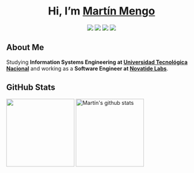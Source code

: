 <h1 align=center>Hi, I’m <a href=https://www.martinmengo.com/>Martín Mengo</a></h1>

<p align=center>
  <a href="https://www.linkedin.com/in/martinmengo/"><img src="https://img.shields.io/badge/LinkedIn-grey?style=for-the-badge&logo=linkedin&logoColor=blue"/></a>
  <a href="mailto:tinchomengo@gmail.com"><img src="https://img.shields.io/badge/Gmail-grey?style=for-the-badge&logo=gmail&logoColor=red"/></a>
  <a href="https://www.martinmengo.com/"><img src="https://img.shields.io/badge/My_Website-grey?style=for-the-badge&logo=flathub&logoColor=orange"/></a>
  <a href="https://github.com/tinchomengo"><img src="https://img.shields.io/badge/GitHub-grey?style=for-the-badge&logo=github&logoColor=white"/></a>
</p>

<h2>About Me</h2>
<p>
  Studying <strong>Information Systems Engineering at <a href="https://www.frc.utn.edu.ar/">Universidad Tecnológica Nacional</strong></a> and working as a <strong>Software Engineer at <a href="https://www.novatidelabs.com">Novatide Labs</strong></a>.<br>
</p>

<h2>GitHub Stats</h2>
<a href="https://github.com/anuraghazra/github-readme-stats"><img height="180" align="center" src="https://github-readme-stats.vercel.app/api/top-langs/?username=tinchomengo&theme=github_dark&layout=compact&border_color=5d0191&bg_color=000000&title_color=fc7f03&text_color=ffffff&size_weight=0.7&count_weight=0.3" /></a>
<a href="https://github.com/anuraghazra/github-readme-stats"><img height="180" align="center" src="https://github-readme-stats.vercel.app/api?username=tinchomengo&theme=github_dark&show_icons=true&border_color=5d0191&bg_color=000000&title_color=fc7f03&text_color=ffffff" alt="Martín's github stats" /></a>
